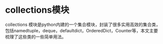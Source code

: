 # collections模块

collections 模块是python内建的一个集合模块，封装了很多实用高效的集合类，包括namedtuple，deque，defaultdict，OrderedDict，Counter等，本文主要梳理了这些类的一些简单用法。
